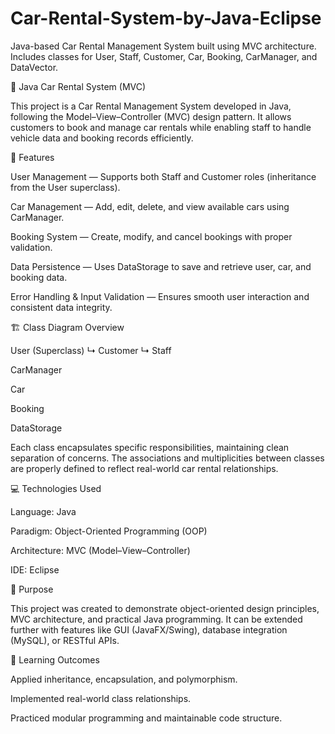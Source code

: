 # Car-Rental-System-by-Java-Eclipse
Java-based Car Rental Management System built using MVC architecture. Includes classes for User, Staff, Customer, Car, Booking, CarManager, and DataVector.

🚗 Java Car Rental System (MVC)

This project is a Car Rental Management System developed in Java, following the Model–View–Controller (MVC) design pattern.
It allows customers to book and manage car rentals while enabling staff to handle vehicle data and booking records efficiently.

🧩 Features

User Management — Supports both Staff and Customer roles (inheritance from the User superclass).

Car Management — Add, edit, delete, and view available cars using CarManager.

Booking System — Create, modify, and cancel bookings with proper validation.

Data Persistence — Uses DataStorage to save and retrieve user, car, and booking data.

Error Handling & Input Validation — Ensures smooth user interaction and consistent data integrity.

🏗️ Class Diagram Overview

User (Superclass)
↳ Customer
↳ Staff

CarManager

Car

Booking

DataStorage

Each class encapsulates specific responsibilities, maintaining clean separation of concerns.
The associations and multiplicities between classes are properly defined to reflect real-world car rental relationships.

💻 Technologies Used

Language: Java

Paradigm: Object-Oriented Programming (OOP)

Architecture: MVC (Model–View–Controller)

IDE: Eclipse

🎯 Purpose

This project was created to demonstrate object-oriented design principles, MVC architecture, and practical Java programming.
It can be extended further with features like GUI (JavaFX/Swing), database integration (MySQL), or RESTful APIs.

🧠 Learning Outcomes

Applied inheritance, encapsulation, and polymorphism.

Implemented real-world class relationships.

Practiced modular programming and maintainable code structure.
